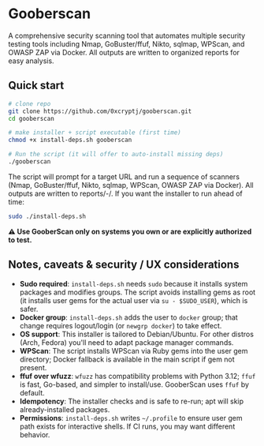 # Gooberscan

A comprehensive security scanning tool that automates multiple security testing tools including Nmap, GoBuster/ffuf, Nikto, sqlmap, WPScan, and OWASP ZAP via Docker. All outputs are written to organized reports for easy analysis.

## Quick start

```bash
# clone repo
git clone https://github.com/0xcryptj/gooberscan.git
cd gooberscan

# make installer + script executable (first time)
chmod +x install-deps.sh gooberscan

# Run the script (it will offer to auto-install missing deps)
./gooberscan
```

The script will prompt for a target URL and run a sequence of scanners (Nmap, GoBuster/ffuf, Nikto, sqlmap, WPScan, OWASP ZAP via Docker). All outputs are written to reports/<domain>-<timestamp>/. If you want the installer to run ahead of time:

```bash
sudo ./install-deps.sh
```

**⚠️ Use GooberScan only on systems you own or are explicitly authorized to test.**

## Notes, caveats & security / UX considerations

- **Sudo required**: `install-deps.sh` needs `sudo` because it installs system packages and modifies groups. The script avoids installing gems as root (it installs user gems for the actual user via `su - $SUDO_USER`), which is safer.  
- **Docker group**: `install-deps.sh` adds the user to `docker` group; that change requires logout/login (or `newgrp docker`) to take effect.  
- **OS support**: This installer is tailored to Debian/Ubuntu. For other distros (Arch, Fedora) you'll need to adapt package manager commands.  
- **WPScan**: The script installs WPScan via Ruby gems into the user gem directory; Docker fallback is available in the main script if gem not present.  
- **ffuf over wfuzz**: `wfuzz` has compatibility problems with Python 3.12; `ffuf` is fast, Go-based, and simpler to install/use. GooberScan uses `ffuf` by default.  
- **Idempotency**: The installer checks and is safe to re-run; apt will skip already-installed packages.  
- **Permissions**: `install-deps.sh` writes `~/.profile` to ensure user gem path exists for interactive shells. If CI runs, you may want different behavior.
